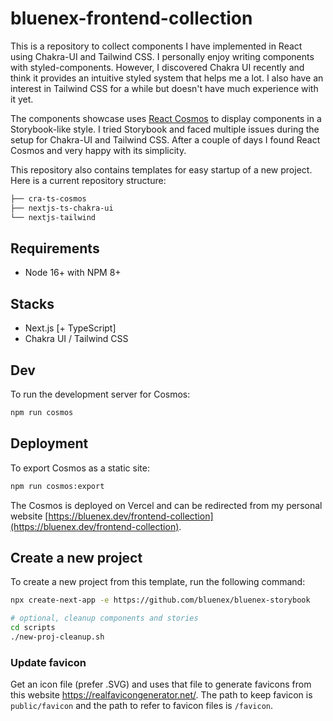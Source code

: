 # bluenex-frontend-collection

This is a repository to collect components I have implemented in React using Chakra-UI and Tailwind CSS. I personally enjoy writing components with styled-components. However, I discovered Chakra UI recently and think it provides an intuitive styled system that helps me a lot. I also have an interest in Tailwind CSS for a while but doesn't have much experience with it yet.

The components showcase uses [React Cosmos](https://reactcosmos.org/) to display components in a Storybook-like style. I tried Storybook and faced multiple issues during the setup for Chakra-UI and Tailwind CSS. After a couple of days I found React Cosmos and very happy with its simplicity.

This repository also contains templates for easy startup of a new project. Here is a current repository structure:

```sh
├── cra-ts-cosmos
├── nextjs-ts-chakra-ui
└── nextjs-tailwind
```

## Requirements

- Node 16+ with NPM 8+

## Stacks

- Next.js [+ TypeScript]
- Chakra UI / Tailwind CSS

## Dev

To run the development server for Cosmos:

```sh
npm run cosmos
```

## Deployment

To export Cosmos as a static site:

```sh
npm run cosmos:export
```

The Cosmos is deployed on Vercel and can be redirected from my personal website [https://bluenex.dev/frontend-collection](https://bluenex.dev/frontend-collection).

## Create a new project

To create a new project from this template, run the following command:

```sh
npx create-next-app -e https://github.com/bluenex/bluenex-storybook

# optional, cleanup components and stories
cd scripts
./new-proj-cleanup.sh
```

### Update favicon

Get an icon file (prefer .SVG) and uses that file to generate favicons from this website https://realfavicongenerator.net/. The path to keep favicon is `public/favicon` and the path to refer to favicon files is `/favicon`.